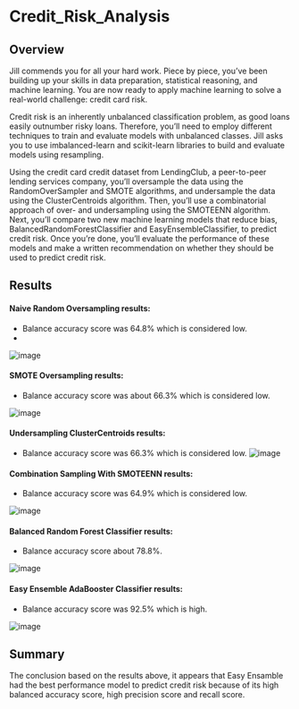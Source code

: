 # Credit_Risk_Analysis

## Overview

Jill commends you for all your hard work. Piece by piece, you’ve been building up your skills in data preparation, statistical reasoning, and machine learning. You are now ready to apply machine learning to solve a real-world challenge: credit card risk.

Credit risk is an inherently unbalanced classification problem, as good loans easily outnumber risky loans. Therefore, you’ll need to employ different techniques to train and evaluate models with unbalanced classes. Jill asks you to use imbalanced-learn and scikit-learn libraries to build and evaluate models using resampling.

Using the credit card credit dataset from LendingClub, a peer-to-peer lending services company, you’ll oversample the data using the RandomOverSampler and SMOTE algorithms, and undersample the data using the ClusterCentroids algorithm. Then, you’ll use a combinatorial approach of over- and undersampling using the SMOTEENN algorithm. Next, you’ll compare two new machine learning models that reduce bias, BalancedRandomForestClassifier and EasyEnsembleClassifier, to predict credit risk. Once you’re done, you’ll evaluate the performance of these models and make a written recommendation on whether they should be used to predict credit risk.

## Results

#### Naive Random Oversampling results:
- Balance accuracy score was 64.8% which is considered low.
- 
![image](https://user-images.githubusercontent.com/91243905/142978580-dfd73880-062b-4c1d-b465-ed1eb70c8e84.png)


#### SMOTE Oversampling results:
- Balance accuracy score was about 66.3% which is considered low.

![image](https://user-images.githubusercontent.com/91243905/142978650-c6659648-8782-4ff9-bea6-f9b10c81bae6.png)

#### Undersampling ClusterCentroids results:
- Balance accuracy score was 66.3% which is considered low.
![image](https://user-images.githubusercontent.com/91243905/142978729-3de64449-164c-436b-9a00-0ef6c117fa68.png)



#### Combination Sampling With SMOTEENN results:
- Balance accuracy score was 64.9% which is considered low.

![image](https://user-images.githubusercontent.com/91243905/142978807-636c0e0a-2ee1-46d1-a7f1-8c26eb4d2aec.png)

#### Balanced Random Forest Classifier results:
- Balance accuracy score about 78.8%.

![image](https://user-images.githubusercontent.com/91243905/142978890-ea5a4378-90dd-42b1-aee4-8e6de9363d27.png)

#### Easy Ensemble AdaBooster Classifier results:
- Balance accuracy score was 92.5% which is high.

![image](https://user-images.githubusercontent.com/91243905/142978942-53083928-240f-43b2-9abf-8a921fa6be95.png)

## Summary 
The conclusion based on the results above, it appears that Easy Ensamble had the best performance model to predict credit risk because of its high balanced accuracy score, high precision score and recall score. 
